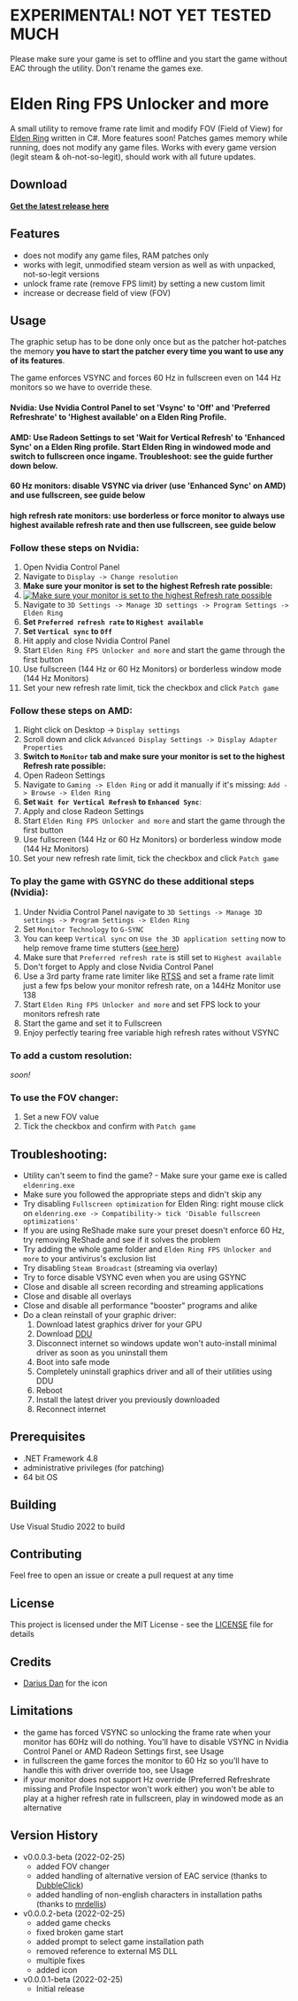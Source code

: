 # EXPERIMENTAL! NOT YET TESTED MUCH
Please make sure your game is set to offline and you start the game without EAC through the utility. Don't rename the games exe.

# Elden Ring FPS Unlocker and more

A small utility to remove frame rate limit and modify FOV (Field of View) for [Elden Ring](https://en.bandainamcoent.eu/elden-ring/elden-ring) written in C#. More features soon!
Patches games memory while running, does not modify any game files. Works with every game version (legit steam & oh-not-so-legit), should work with all future updates.

## Download

**[Get the latest release here](https://github.com/uberhalit/EldenRingFpsUnlockAndMore/releases)**

## Features

* does not modify any game files, RAM patches only
* works with legit, unmodified steam version as well as with unpacked, not-so-legit versions
* unlock frame rate (remove FPS limit) by setting a new custom limit
* increase or decrease field of view (FOV)

## Usage

The graphic setup has to be done only once but as the patcher hot-patches the memory **you have to start the patcher every time you want to use any of its features**.

The game enforces VSYNC and forces 60 Hz in fullscreen even on 144 Hz monitors so we have to override these.

#### Nvidia: Use Nvidia Control Panel to set 'Vsync' to 'Off' and 'Preferred Refreshrate' to 'Highest available' on a Elden Ring Profile.
#### AMD: Use Radeon Settings to set 'Wait for Vertical Refresh' to 'Enhanced Sync' on a Elden Ring profile. Start Elden Ring in windowed mode and switch to fullscreen once ingame. Troubleshoot: see the guide further down below.

#### 60 Hz monitors: disable VSYNC via driver (use 'Enhanced Sync' on AMD) and use fullscreen, see guide below
#### high refresh rate monitors: use borderless or force monitor to always use highest available refresh rate and then use fullscreen, see guide below

### Follow these steps on Nvidia:
1. Open Nvidia Control Panel
2. Navigate to `Display -> Change resolution`
3. **Make sure your monitor is set to the highest Refresh rate possible:**
4.  [![Make sure your monitor is set to the highest Refresh rate possible](https://camo.githubusercontent.com/331eb420bee67f4e57d7e46601bfd51f462de68f/68747470733a2f2f692e696d6775722e636f6d2f625667767155372e706e67)](#)
5. Navigate to `3D Settings -> Manage 3D settings -> Program Settings -> Elden Ring`
6. **Set `Preferred refresh rate` to `Highest available`**
7. **Set `Vertical sync` to `Off`**
8. Hit apply and close Nvidia Control Panel
9. Start `Elden Ring FPS Unlocker and more` and start the game through the first button
10. Use fullscreen (144 Hz or 60 Hz Monitors) or borderless window mode (144 Hz Monitors)
11. Set your new refresh rate limit, tick the checkbox and click `Patch game`

### Follow these steps on AMD:
1. Right click on Desktop -> `Display settings`
2. Scroll down and click `Advanced Display Settings -> Display Adapter Properties`
3. **Switch to `Monitor` tab and make sure your monitor is set to the highest Refresh rate possible:**
4. Open Radeon Settings
5. Navigate to `Gaming -> Elden Ring` or add it manually if it's missing: `Add -> Browse -> Elden Ring`
6. **Set `Wait for Vertical Refresh` to `Enhanced Sync`**:
7.  Apply and close Radeon Settings
8. Start `Elden Ring FPS Unlocker and more` and start the game through the first button
9. Use fullscreen (144 Hz or 60 Hz Monitors) or borderless window mode (144 Hz Monitors)
10. Set your new refresh rate limit, tick the checkbox and click `Patch game`

### To play the game with GSYNC do these additional steps (Nvidia):
1. Under Nvidia Control Panel navigate to `3D Settings -> Manage 3D settings -> Program Settings -> Elden Ring`
2. Set `Monitor Technology` to `G-SYNC`
3. You can keep `Vertical sync` on `Use the 3D application setting` now to help remove frame time stutters ([see here](https://www.blurbusters.com/gsync/gsync101-input-lag-tests-and-settings/15/))
4. Make sure that `Preferred refresh rate` is still set to `Highest available`
5. Don't forget to Apply and close Nvidia Control Panel
6. Use a 3rd party frame rate limiter like [RTSS](https://www.guru3d.com/files-details/rtss-rivatuner-statistics-server-download.html) and set a frame rate limit just a few fps below your monitor refresh rate, on a 144Hz Monitor use 138
7. Start `Elden Ring FPS Unlocker and more` and set FPS lock to your monitors refresh rate
8. Start the game and set it to Fullscreen
9. Enjoy perfectly tearing free variable high refresh rates without VSYNC

### To add a custom resolution:
*soon!*

### To use the FOV changer:
1. Set a new FOV value
2. Tick the checkbox and confirm with `Patch game`

## Troubleshooting:
* Utility can't seem to find the game? - Make sure your game exe is called `eldenring.exe`
* Make sure you followed the appropriate steps and didn't skip any
* Try disabling `Fullscreen optimization` for Elden Ring: right mouse click on `eldenring.exe -> Compatibility-> tick 'Disable fullscreen optimizations'`
* If you are using ReShade make sure your preset doesn't enforce 60 Hz, try removing ReShade and see if it solves the problem
* Try adding the whole game folder and `Elden Ring FPS Unlocker and more` to your antivirus's exclusion list
* Try disabling `Steam Broadcast` (streaming via overlay)
* Try to force disable VSYNC even when you are using GSYNC
* Close and disable all screen recording and streaming applications
* Close and disable all overlays
* Close and disable all performance "booster" programs and alike
* Do a clean reinstall of your graphic driver:
  1. Download latest graphics driver for your GPU
  2. Download [DDU](https://www.guru3d.com/files-get/display-driver-uninstaller-download,1.html)
  3. Disconnect internet so windows update won't auto-install minimal driver as soon as you uninstall them
  4. Boot into safe mode
  5. Completely uninstall graphics driver and all of their utilities using DDU
  6. Reboot
  7. Install the latest driver you previously downloaded
  8. Reconnect internet

## Prerequisites

* .NET Framework 4.8
* administrative privileges (for patching)
* 64 bit OS

## Building

Use Visual Studio 2022 to build

## Contributing

Feel free to open an issue or create a pull request at any time

## License

This project is licensed under the MIT License - see the [LICENSE](LICENSE) file for details

## Credits
* [Darius Dan](http://www.dariusdan.com) for the icon

## Limitations

* the game has forced VSYNC so unlocking the frame rate when your monitor has 60Hz will do nothing. You'll have to disable VSYNC in Nvidia Control Panel or AMD Radeon Settings first, see Usage
* in fullscreen the game forces the monitor to 60 Hz so you'll have to handle this with driver override too, see Usage
* if your monitor does not support Hz override (Preferred Refreshrate missing and Profile Inspector won't work either) you won't be able to play at a higher refresh rate in fullscreen, play in windowed mode as an alternative

## Version History
* v0.0.0.3-beta (2022-02-25)
  * added FOV changer
  * added handling of alternative version of EAC service (thanks to [DubbleClick](https://github.com/DubbleClick))
  * added handling of non-english characters in installation paths (thanks to [mrdellis](https://github.com/mrdellis))
* v0.0.0.2-beta (2022-02-25)
  * added game checks
  * fixed broken game start
  * added prompt to select game installation path
  * removed reference to external MS DLL
  * multiple fixes
  * added icon
* v0.0.0.1-beta (2022-02-25)
  * Initial release
